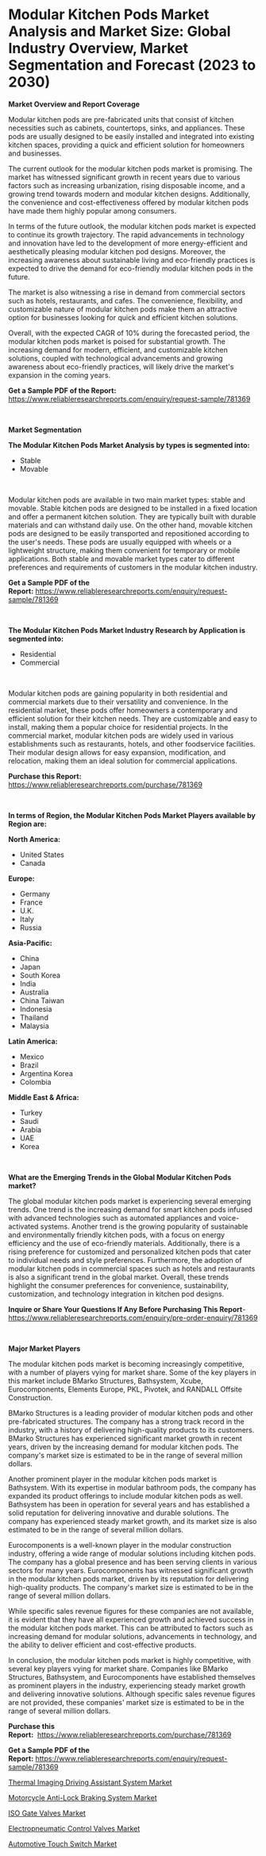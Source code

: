 <p><h1>Modular Kitchen Pods Market Analysis and Market Size: Global Industry Overview, Market Segmentation and Forecast (2023 to 2030)</h1></p><p><strong>Market Overview and Report Coverage</strong></p>
<p><p>Modular kitchen pods are pre-fabricated units that consist of kitchen necessities such as cabinets, countertops, sinks, and appliances. These pods are usually designed to be easily installed and integrated into existing kitchen spaces, providing a quick and efficient solution for homeowners and businesses.</p><p>The current outlook for the modular kitchen pods market is promising. The market has witnessed significant growth in recent years due to various factors such as increasing urbanization, rising disposable income, and a growing trend towards modern and modular kitchen designs. Additionally, the convenience and cost-effectiveness offered by modular kitchen pods have made them highly popular among consumers.</p><p>In terms of the future outlook, the modular kitchen pods market is expected to continue its growth trajectory. The rapid advancements in technology and innovation have led to the development of more energy-efficient and aesthetically pleasing modular kitchen pod designs. Moreover, the increasing awareness about sustainable living and eco-friendly practices is expected to drive the demand for eco-friendly modular kitchen pods in the future.</p><p>The market is also witnessing a rise in demand from commercial sectors such as hotels, restaurants, and cafes. The convenience, flexibility, and customizable nature of modular kitchen pods make them an attractive option for businesses looking for quick and efficient kitchen solutions.</p><p>Overall, with the expected CAGR of 10% during the forecasted period, the modular kitchen pods market is poised for substantial growth. The increasing demand for modern, efficient, and customizable kitchen solutions, coupled with technological advancements and growing awareness about eco-friendly practices, will likely drive the market's expansion in the coming years.</p></p>
<p><strong>Get a Sample PDF of the Report:</strong> <a href="https://www.reliableresearchreports.com/enquiry/request-sample/781369">https://www.reliableresearchreports.com/enquiry/request-sample/781369</a></p>
<p>&nbsp;</p>
<p><strong>Market Segmentation</strong></p>
<p><strong>The Modular Kitchen Pods Market Analysis by types is segmented into:</strong></p>
<p><ul><li>Stable</li><li>Movable</li></ul></p>
<p>&nbsp;</p>
<p><p>Modular kitchen pods are available in two main market types: stable and movable. Stable kitchen pods are designed to be installed in a fixed location and offer a permanent kitchen solution. They are typically built with durable materials and can withstand daily use. On the other hand, movable kitchen pods are designed to be easily transported and repositioned according to the user's needs. These pods are usually equipped with wheels or a lightweight structure, making them convenient for temporary or mobile applications. Both stable and movable market types cater to different preferences and requirements of customers in the modular kitchen industry.</p></p>
<p><strong>Get a Sample PDF of the Report:</strong>&nbsp;<a href="https://www.reliableresearchreports.com/enquiry/request-sample/781369">https://www.reliableresearchreports.com/enquiry/request-sample/781369</a></p>
<p>&nbsp;</p>
<p><strong>The Modular Kitchen Pods Market Industry Research by Application is segmented into:</strong></p>
<p><ul><li>Residential</li><li>Commercial</li></ul></p>
<p>&nbsp;</p>
<p><p>Modular kitchen pods are gaining popularity in both residential and commercial markets due to their versatility and convenience. In the residential market, these pods offer homeowners a contemporary and efficient solution for their kitchen needs. They are customizable and easy to install, making them a popular choice for residential projects. In the commercial market, modular kitchen pods are widely used in various establishments such as restaurants, hotels, and other foodservice facilities. Their modular design allows for easy expansion, modification, and relocation, making them an ideal solution for commercial applications.</p></p>
<p><strong>Purchase this Report:</strong>&nbsp; <a href="https://www.reliableresearchreports.com/purchase/781369">https://www.reliableresearchreports.com/purchase/781369</a></p>
<p>&nbsp;</p>
<p><strong>In terms of Region, the Modular Kitchen Pods Market Players available by Region are:</strong></p>
<p>
    <p> <strong> North America: </strong>
        <ul>
            <li>United States</li>
            <li>Canada</li>
        </ul>
        </p> 
    <p> <strong> Europe: </strong>
        <ul>
            <li>Germany</li>
            <li>France</li>
            <li>U.K.</li>
            <li>Italy</li>
            <li>Russia</li>
        </ul>
        </p> 
    <p> <strong> Asia-Pacific: </strong>
        <ul>
            <li>China</li>
            <li>Japan</li>
            <li>South Korea</li>
            <li>India</li>
            <li>Australia</li>
            <li>China Taiwan</li>
            <li>Indonesia</li>
            <li>Thailand</li>
            <li>Malaysia</li>
        </ul>
        </p> 
    <p> <strong> Latin America: </strong>
        <ul>
            <li>Mexico</li>
            <li>Brazil</li>
            <li>Argentina Korea</li>
            <li>Colombia</li>
        </ul>
        </p> 
    <p> <strong> Middle East & Africa: </strong>
        <ul>
            <li>Turkey</li>
            <li>Saudi</li>
            <li>Arabia</li>
            <li>UAE</li>
            <li>Korea</li>
        </ul>
    </p>
    </p>
<p>&nbsp;</p>
<p><strong>What are the Emerging Trends in the Global Modular Kitchen Pods market?</strong></p>
<p><p>The global modular kitchen pods market is experiencing several emerging trends. One trend is the increasing demand for smart kitchen pods infused with advanced technologies such as automated appliances and voice-activated systems. Another trend is the growing popularity of sustainable and environmentally friendly kitchen pods, with a focus on energy efficiency and the use of eco-friendly materials. Additionally, there is a rising preference for customized and personalized kitchen pods that cater to individual needs and style preferences. Furthermore, the adoption of modular kitchen pods in commercial spaces such as hotels and restaurants is also a significant trend in the global market. Overall, these trends highlight the consumer preferences for convenience, sustainability, customization, and technology integration in kitchen pod designs.</p></p>
<p><strong>Inquire or Share Your Questions If Any Before Purchasing This Report</strong>- <a href="https://www.reliableresearchreports.com/enquiry/pre-order-enquiry/781369">https://www.reliableresearchreports.com/enquiry/pre-order-enquiry/781369</a></p>
<p>&nbsp;</p>
<p><strong>Major Market Players</strong></p>
<p><p>The modular kitchen pods market is becoming increasingly competitive, with a number of players vying for market share. Some of the key players in this market include BMarko Structures, Bathsystem, Xcube, Eurocomponents, Elements Europe, PKL, Pivotek, and RANDALL Offsite Construction.</p><p>BMarko Structures is a leading provider of modular kitchen pods and other pre-fabricated structures. The company has a strong track record in the industry, with a history of delivering high-quality products to its customers. BMarko Structures has experienced significant market growth in recent years, driven by the increasing demand for modular kitchen pods. The company's market size is estimated to be in the range of several million dollars.</p><p>Another prominent player in the modular kitchen pods market is Bathsystem. With its expertise in modular bathroom pods, the company has expanded its product offerings to include modular kitchen pods as well. Bathsystem has been in operation for several years and has established a solid reputation for delivering innovative and durable solutions. The company has experienced steady market growth, and its market size is also estimated to be in the range of several million dollars.</p><p>Eurocomponents is a well-known player in the modular construction industry, offering a wide range of modular solutions including kitchen pods. The company has a global presence and has been serving clients in various sectors for many years. Eurocomponents has witnessed significant growth in the modular kitchen pods market, driven by its reputation for delivering high-quality products. The company's market size is estimated to be in the range of several million dollars.</p><p>While specific sales revenue figures for these companies are not available, it is evident that they have all experienced growth and achieved success in the modular kitchen pods market. This can be attributed to factors such as increasing demand for modular solutions, advancements in technology, and the ability to deliver efficient and cost-effective products.</p><p>In conclusion, the modular kitchen pods market is highly competitive, with several key players vying for market share. Companies like BMarko Structures, Bathsystem, and Eurocomponents have established themselves as prominent players in the industry, experiencing steady market growth and delivering innovative solutions. Although specific sales revenue figures are not provided, these companies' market size is estimated to be in the range of several million dollars.</p></p>
<p><strong>Purchase this Report:</strong>&nbsp;&nbsp;<a href="https://www.reliableresearchreports.com/purchase/781369">https://www.reliableresearchreports.com/purchase/781369</a></p>
<p></p>
<p><strong>Get a Sample PDF of the Report:</strong>&nbsp;<a href="https://www.reliableresearchreports.com/enquiry/request-sample/781369">https://www.reliableresearchreports.com/enquiry/request-sample/781369</a></p>
<p><p><a href="https://www.linkedin.com/pulse/decoding-thermal-imaging-driving-assistant-system-market/">Thermal Imaging Driving Assistant System Market</a></p><p><a href="https://www.linkedin.com/pulse/motorcycle-anti-lock-braking-system-market-challenges/">Motorcycle Anti-Lock Braking System Market</a></p><p><a href="https://medium.com/@henrykihn/iso-gate-valves-market-size-reveals-the-best-marketing-channels-in-global-industry-909b6c6a4a9e">ISO Gate Valves Market</a></p><p><a href="https://medium.com/@jacesipes1996/electropneumatic-control-valves-market-analysis-and-sze-forecasted-for-period-from-2023-to-2030-42db1c2b1bb8">Electropneumatic Control Valves Market</a></p><p><a href="https://www.linkedin.com/pulse/automotive-touch-switch-market-size-share-amp-trends-analysis/">Automotive Touch Switch Market</a></p></p>